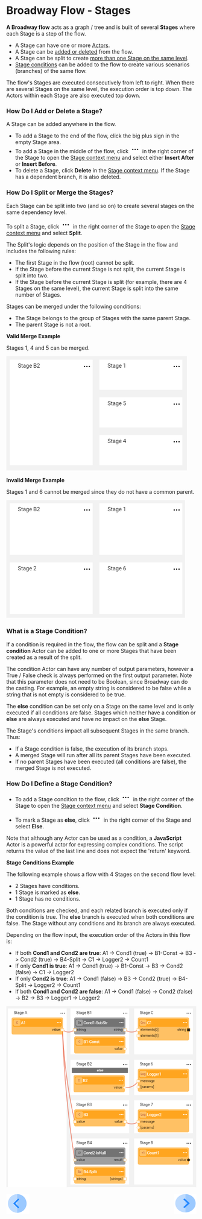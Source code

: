 # Broadway Flow - Stages

**A Broadway flow** acts as a graph / tree and is built of several **Stages** where each Stage is a step of the flow. 
- A Stage can have one or more [Actors](/articles/99_Broadway/03_broadway_actor.md). 
- A Stage can be [added or deleted](/articles/99_Broadway/19_broadway_flow_stages.md#how-do-i-add-or-delete-a-stage) from the flow.
- A Stage can be split to create [more than one Stage on the same level](/articles/99_Broadway/19_broadway_flow_stages.md#how-do-i-split-or-merge-the-stages). 
- [Stage conditions](/articles/99_Broadway/19_broadway_flow_stages.md#what-is-a-stage-condition) can be added to the flow to create various scenarios (branches) of the same flow. 

The flow's Stages are executed consecutively from left to right. When there are several Stages on the same level, the execution order is top down. The Actors within each Stage are also executed top down. 

### How Do I Add or Delete a Stage?

A Stage can be added anywhere in the flow.

- To add a Stage to the end of the flow, click the big plus sign in the empty Stage area.
- To add a Stage in the middle of the flow, click ![image](/articles/99_Broadway/images/99_19_dots.PNG) in the right corner of the Stage to open the [Stage context menu](/articles/99_Broadway/18_broadway_flow_window.md#stage-context-menu) and select either **Insert After** or **Insert Before**. 
- To delete a Stage, click **Delete** in the [Stage context menu](/articles/99_Broadway/18_broadway_flow_window.md#stage-context-menu). If the Stage has a dependent branch, it is also deleted.

### How Do I Split or Merge the Stages?

Each Stage can be split into two (and so on) to create several stages on the same dependency level. 

To split a Stage, click ![image](/articles/99_Broadway/images/99_19_dots.PNG) in the right corner of the Stage to open the [Stage context menu](/articles/99_Broadway/18_broadway_flow_window.md#stage-context-menu) and select  **Split**. 

The Split's logic depends on the position of the Stage in the flow and includes the following rules:
- The first Stage in the flow (root) cannot be split. 
- If the Stage before the current Stage is not split, the current Stage is split into two.
- If the Stage before the current Stage is split (for example, there are 4 Stages on the same level), the current Stage is split into the same number of Stages.

Stages can be merged under the following conditions:
- The Stage belongs to the group of Stages with the same parent Stage.
- The parent Stage is not a root.

**Valid Merge Example**

Stages 1, 4 and 5 can be merged.

![image](/articles/99_Broadway/images/99_19_merge_example_1.PNG)

**Invalid Merge Example**

Stages 1 and 6 cannot be merged since they do not have a common parent.

![image](/articles/99_Broadway/images/99_19_merge_example_2.PNG)

### What is a Stage Condition?

If a condition is required in the flow, the flow can be split and a **Stage condition** Actor can be added to one or more Stages that have been created as a result of the split. 

The condition Actor can have any number of output parameters, however a True / False check is always performed on the first output parameter. Note that this parameter does not need to be Boolean, since Broadway can do the casting. For example, an empty string is considered to be false while a string that is not empty is considered to be true.

The **else** condition can be set only on a Stage on the same level and is only executed if all conditions are false. Stages which neither have a condition or **else** are always executed and have no impact on the **else** Stage. 

The Stage's conditions impact all subsequent Stages in the same branch. Thus: 
-  If a Stage condition is false, the execution of its branch stops. 
-  A merged Stage will run after all its parent Stages have been executed. 
-  If no parent Stages have been executed (all conditions are false), the merged Stage is not executed.

### How Do I Define a Stage Condition?

- To add a Stage condition to the flow, click ![image](/articles/99_Broadway/images/99_19_dots.PNG) in the right corner of the Stage to open the [Stage context menu](/articles/99_Broadway/18_broadway_flow_window.md#stage-context-menu) and select **Stage Condition**. 

- To mark a Stage as **else**, click ![image](/articles/99_Broadway/images/99_19_dots.PNG) in the right corner of the Stage and select **Else**.

Note that although any Actor can be used as a condition, a **JavaScript** Actor is a powerful actor for expressing complex conditions. The script returns the value of the last line and does not expect the 'return' keyword.

**Stage Conditions Example**

The following example shows a flow with 4 Stages on the second flow level: 
-  2 Stages have conditions.
-  1 Stage is marked as **else**. 
-  1 Stage has no conditions. 

Both conditions are checked, and each related branch is executed only if the condition is true. The **else** branch is executed when both conditions are false. The Stage without any conditions and its branch are always executed.

Depending on the flow input, the execution order of the Actors in this flow is:

- If both **Cond1 and Cond2 are true**: A1 -> Cond1 (true) -> B1-Const -> B3 -> Cond2 (true) -> B4-Split -> C1 -> Logger2 -> Count1
- If only **Cond1 is true**: A1 -> Cond1 (true) -> B1-Const -> B3 -> Cond2 (false) -> C1 -> Logger2
- If only **Cond2 is true**: A1 -> Cond1 (false) -> B3 -> Cond2 (true) -> B4-Split -> Logger2 -> Count1
- If both **Cond1 and Cond2 are false**: A1 -> Cond1 (false) -> Cond2 (false) -> B2 -> B3 -> Logger1 -> Logger2

![image](/articles/99_Broadway/images/99_19_cond_example_1.PNG)

[![Previous](/articles/images/Previous.png)](/articles/99_Broadway/18_broadway_flow_window.md)[<img align="right" width="60" height="54" src="/articles/images/Next.png">](/articles/99_Broadway/20_broadway_flow_linking_actors.md)
